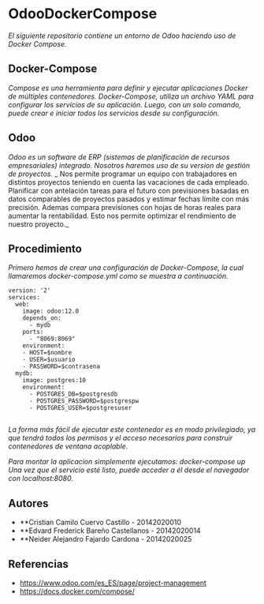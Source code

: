 # OdooDockerCompose
_El siguiente repositorio contiene un entorno de Odoo haciendo uso de Docker Compose._

## Docker-Compose
_Compose es una herramienta para definir y ejecutar aplicaciones Docker de múltiples contenedores. Docker-Compose, utiliza un archivo YAML para configurar los servicios de su aplicación. Luego, con un solo comando, puede crear e iniciar todos los servicios desde su configuración._

## Odoo 
_Odoo es un software de ERP (sistemas de planificación de recursos empresariales) integrado. Nosotros haremos uso de su version de gestión de proyectos._
_ Nos permite programar un equipo con trabajadores en distintos proyectos teniendo en cuenta las vacaciones de cada empleado. Planificar con antelación tareas para el futuro con previsiones basadas en datos comparables de proyectos pasados y estimar fechas límite con más precisión. Ademas compara previsiones con hojas de horas reales para aumentar la rentabilidad. Esto nos permite optimizar el rendimiento de nuestro proyecto._
## Procedimiento 
_Primero hemos de crear una configuración de Docker-Compose, la cual llamaremos docker-compose.yml como se muestra a continuación._
      
```
version: '2'
services:
  web:
    image: odoo:12.0
    depends_on:
      - mydb
    ports:
      - "8069:8069"
    environment:
    - HOST=$nombre
    - USER=$usuario
    - PASSWORD=$contrasena
  mydb:
    image: postgres:10
    environment:
      - POSTGRES_DB=$postgresdb
      - POSTGRES_PASSWORD=$postgrespw
      - POSTGRES_USER=$postgresuser
      
```
_La forma más fácil de ejecutar este contenedor es en modo privilegiado, ya que tendrá todos los permisos y el acceso necesarios para construir contenedores de ventana acoplable._

_Para montar la aplicacion simplemente ejecutamos: docker-compose up Una vez que el servicio esté listo, puede acceder a él desde el navegador con localhost:8080._

## Autores 

* **Cristian Camilo Cuervo Castillo - 20142020010
* **Edvard Frederick Bareño Castellanos - 20142020014
* **Neider Alejandro Fajardo Cardona - 20142020025

## Referencias
* https://www.odoo.com/es_ES/page/project-management
* https://docs.docker.com/compose/
